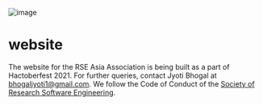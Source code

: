 ![image](https://user-images.githubusercontent.com/28556616/128458681-c11bdd5d-0144-4622-8417-8252449de92f.png)

# website
The website for the RSE Asia Association is being built as a part of Hactoberfest 2021. 
For further queries, contact Jyoti Bhogal at bhogaljyoti1@gmail.com.
We follow the Code of Conduct of the [Society of Research Software Engineering](https://society-rse.org/).
